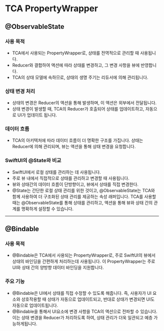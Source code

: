 # TCA PropertyWrapper

## @ObservableState

### 사용 목적
- TCA에서 사용되는 PropertyWrapper로, 상태를 전역적으로 관리할 때 사용됩니다.
- Reducer와 결합하여 액션에 따라 상태를 변경하고, 그 변경 사항을 뷰에 반영합니다.
- TCA의 상태 모델에 속하므로, 상태의 생명 주기는 리듀서에 의해 관리됩니다. 

### 상태 변경 처리
- 상태의 변경은 Reducer의 액션을 통해 발생하며, 이 액션은 외부에서 전달됩니다.
- 상태 변경이 발생할 때, TCA의 Reducer가 호출되어 상태를 업데이트하고, 자동으로 UI가 업데이트 됩니다.

### 데이터 흐름
- TCA의 아키텍처에 따라 데이터 흐름이 더 명확한 구조를 가집니다. 상태는 Reducer에 의해 관리되며, 뷰는 액션을 통해 상태 변경을 요청합니다.

### SwiftUI의 @State와 비교
- SwiftUI에서 로컬 상태를 관리하는 데 사용됩니다.
- 주로 뷰 내에서 직접적으로 상태를 관리하고 변경할 때 사용됩니다.
- 뷰와 상태간의 데이터 흐름이 단방향이고, 뷰에서 상태를 직접 변경한다.
- @State는 간단한 로컬 상태 관리를 위한 것이고, @ObservableState는 TCA와 함께 사용하여 더 구조화된 상태 관리를 제공하는 속성 래퍼입니다. TCA를 사용할 때는 @ObservableState를 통해 상태를 관리하고, 액션을 통해 뷰와 상태 간의 관계를 명확하게 설정할 수 있습니다.

---

## @Bindable

### 사용 목적
- @Bindable은 TCA에서 사용되는 PropertyWrapper로, 주로 SwiftUI의 뷰에서 상태의 바인딩을 간편하게 처리하는데 사용됩니다. 이 PropertyWrapper는 주로 UI와 상태 간의 양방향 데이터 바인딩을 지원합니다.

### 주요 기능
- @Bindable은 UI에서 상태를 직접 수정할 수 있도록 해줍니다. 즉, 사용자가 UI 요소와 상호작용할 때 상태가 자동으로 업데이트되고, 반대로 상태가 변경되면 UI도 자동으로 업데이트됩니다.
- @Bindable을 통해서 UI요소에 변경 사항을 TCA의 액션으로 전파할 수 있습니다. 이는 상태 변경을 Reducer가 처리하도록 하여, 상태 관리가 더욱 일관되고 예층 가능하게됩니다.
